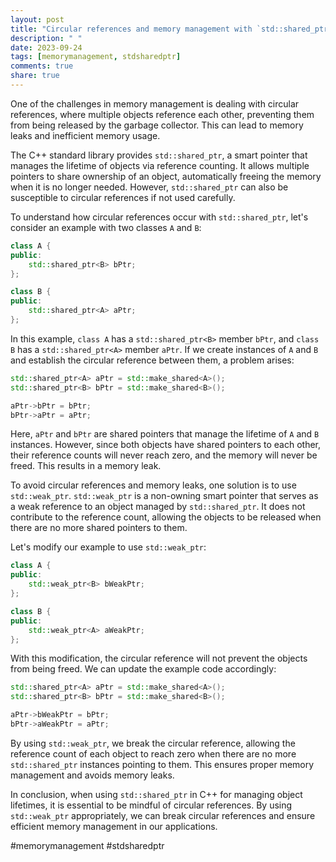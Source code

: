 ```yaml
---
layout: post
title: "Circular references and memory management with `std::shared_ptr`"
description: " "
date: 2023-09-24
tags: [memorymanagement, stdsharedptr]
comments: true
share: true
---
```


One of the challenges in memory management is dealing with circular references, where multiple objects reference each other, preventing them from being released by the garbage collector. This can lead to memory leaks and inefficient memory usage. 

The C++ standard library provides `std::shared_ptr`, a smart pointer that manages the lifetime of objects via reference counting. It allows multiple pointers to share ownership of an object, automatically freeing the memory when it is no longer needed. However, `std::shared_ptr` can also be susceptible to circular references if not used carefully.

To understand how circular references occur with `std::shared_ptr`, let's consider an example with two classes `A` and `B`:

```cpp
class A {
public:
    std::shared_ptr<B> bPtr;
};

class B {
public:
    std::shared_ptr<A> aPtr;
};
```

In this example, `class A` has a `std::shared_ptr<B>` member `bPtr`, and `class B` has a `std::shared_ptr<A>` member `aPtr`. If we create instances of `A` and `B` and establish the circular reference between them, a problem arises:

```cpp
std::shared_ptr<A> aPtr = std::make_shared<A>();
std::shared_ptr<B> bPtr = std::make_shared<B>();

aPtr->bPtr = bPtr;
bPtr->aPtr = aPtr;
```

Here, `aPtr` and `bPtr` are shared pointers that manage the lifetime of `A` and `B` instances. However, since both objects have shared pointers to each other, their reference counts will never reach zero, and the memory will never be freed. This results in a memory leak.

To avoid circular references and memory leaks, one solution is to use `std::weak_ptr`. `std::weak_ptr` is a non-owning smart pointer that serves as a weak reference to an object managed by `std::shared_ptr`. It does not contribute to the reference count, allowing the objects to be released when there are no more shared pointers to them.

Let's modify our example to use `std::weak_ptr`:

```cpp
class A {
public:
    std::weak_ptr<B> bWeakPtr;
};

class B {
public:
    std::weak_ptr<A> aWeakPtr;
};
```

With this modification, the circular reference will not prevent the objects from being freed. We can update the example code accordingly:

```cpp
std::shared_ptr<A> aPtr = std::make_shared<A>();
std::shared_ptr<B> bPtr = std::make_shared<B>();

aPtr->bWeakPtr = bPtr;
bPtr->aWeakPtr = aPtr;
```

By using `std::weak_ptr`, we break the circular reference, allowing the reference count of each object to reach zero when there are no more `std::shared_ptr` instances pointing to them. This ensures proper memory management and avoids memory leaks.

In conclusion, when using `std::shared_ptr` in C++ for managing object lifetimes, it is essential to be mindful of circular references. By using `std::weak_ptr` appropriately, we can break circular references and ensure efficient memory management in our applications.

#memorymanagement #stdsharedptr